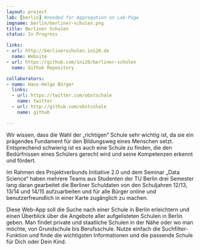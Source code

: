 ```yaml
---
layout: project
lab: [berlin] #needed for Aggregation on Lab-Page
imgname: berlin/berliner-schulen.png
title: Berliner Schulen
status: In Progress

links:
- url: http://berlinerschulen.ini20.de
  name: Website
- url: https://github.com/ini20/berliner-schulen
  name: Github Repository

collaborators:
- name: Hans-Helge Bürger
  links:
  - url: https://twitter.com/obstschale
    name: twitter
  - url: http://github.com/obstschale
    name: github

---
```


Wir wissen, dass die Wahl der „richtigen“ Schule sehr wichtig ist, da sie ein prägendes Fundament für den Bildungsweg eines Menschen setzt. Entsprechend schwierig ist es auch eine Schule zu finden, die den Bedürfnissen eines Schülers gerecht wird und seine Kompetenzen erkennt und fördert.

Im Rahmen des Projektverbunds Initiative 2.0 und dem Seminar „Data Science“ haben mehrere Teams aus Studenten der TU Berlin drei Semester lang daran gearbeitet die Berliner Schuldaten von den Schuljahren 12/13, 13/14 und 14/15 aufzuarbeiten und für alle Bürger online und benutzerfreundlich in einer Karte zugänglich zu machen.

Diese Web-App soll die Suche nach einer Schule in Berlin erleichtern und einen Überblick über die Angebote aller aufgelisteten Schulen in Berlin geben. Man findet private und staatliche Schulen in der Nähe oder wo man möchte, von Grundschule bis Berufsschule. Nutze einfach die Suchfilter-Funktion und finde die wichtigsten Informationen und die passende Schule für Dich oder Dein Kind.
